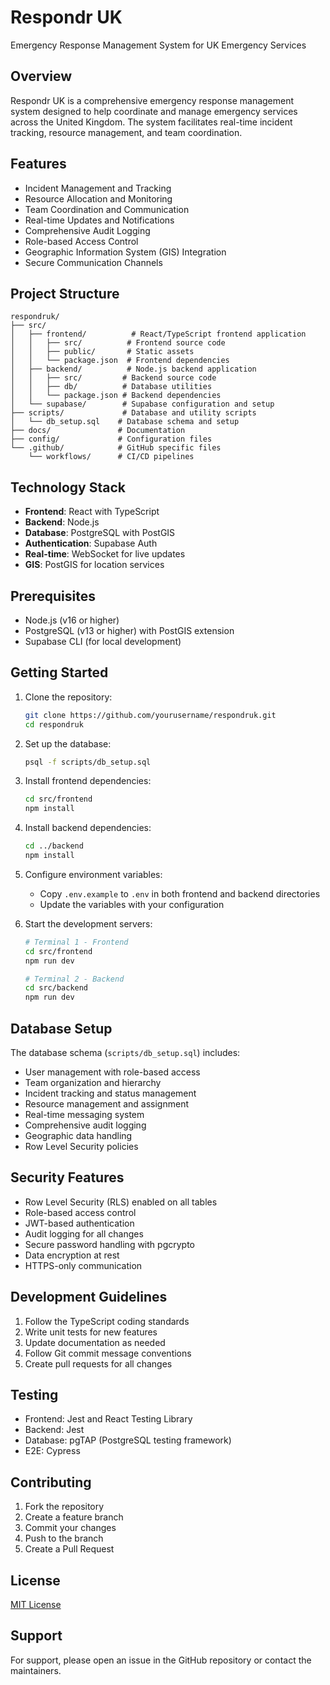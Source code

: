 # Respondr UK

Emergency Response Management System for UK Emergency Services

## Overview

Respondr UK is a comprehensive emergency response management system designed to help coordinate and manage emergency services across the United Kingdom. The system facilitates real-time incident tracking, resource management, and team coordination.

## Features

- Incident Management and Tracking
- Resource Allocation and Monitoring
- Team Coordination and Communication
- Real-time Updates and Notifications
- Comprehensive Audit Logging
- Role-based Access Control
- Geographic Information System (GIS) Integration
- Secure Communication Channels

## Project Structure

```
respondruk/
├── src/
│   ├── frontend/          # React/TypeScript frontend application
│   │   ├── src/          # Frontend source code
│   │   ├── public/       # Static assets
│   │   └── package.json  # Frontend dependencies
│   ├── backend/          # Node.js backend application
│   │   ├── src/         # Backend source code
│   │   ├── db/          # Database utilities
│   │   └── package.json # Backend dependencies
│   └── supabase/        # Supabase configuration and setup
├── scripts/             # Database and utility scripts
│   └── db_setup.sql    # Database schema and setup
├── docs/               # Documentation
├── config/             # Configuration files
└── .github/            # GitHub specific files
    └── workflows/      # CI/CD pipelines
```

## Technology Stack

- **Frontend**: React with TypeScript
- **Backend**: Node.js
- **Database**: PostgreSQL with PostGIS
- **Authentication**: Supabase Auth
- **Real-time**: WebSocket for live updates
- **GIS**: PostGIS for location services

## Prerequisites

- Node.js (v16 or higher)
- PostgreSQL (v13 or higher) with PostGIS extension
- Supabase CLI (for local development)

## Getting Started

1. Clone the repository:
   ```bash
   git clone https://github.com/yourusername/respondruk.git
   cd respondruk
   ```

2. Set up the database:
   ```bash
   psql -f scripts/db_setup.sql
   ```

3. Install frontend dependencies:
   ```bash
   cd src/frontend
   npm install
   ```

4. Install backend dependencies:
   ```bash
   cd ../backend
   npm install
   ```

5. Configure environment variables:
   - Copy `.env.example` to `.env` in both frontend and backend directories
   - Update the variables with your configuration

6. Start the development servers:
   ```bash
   # Terminal 1 - Frontend
   cd src/frontend
   npm run dev

   # Terminal 2 - Backend
   cd src/backend
   npm run dev
   ```

## Database Setup

The database schema (`scripts/db_setup.sql`) includes:

- User management with role-based access
- Team organization and hierarchy
- Incident tracking and status management
- Resource management and assignment
- Real-time messaging system
- Comprehensive audit logging
- Geographic data handling
- Row Level Security policies

## Security Features

- Row Level Security (RLS) enabled on all tables
- Role-based access control
- JWT-based authentication
- Audit logging for all changes
- Secure password handling with pgcrypto
- Data encryption at rest
- HTTPS-only communication

## Development Guidelines

1. Follow the TypeScript coding standards
2. Write unit tests for new features
3. Update documentation as needed
4. Follow Git commit message conventions
5. Create pull requests for all changes

## Testing

- Frontend: Jest and React Testing Library
- Backend: Jest
- Database: pgTAP (PostgreSQL testing framework)
- E2E: Cypress

## Contributing

1. Fork the repository
2. Create a feature branch
3. Commit your changes
4. Push to the branch
5. Create a Pull Request

## License

[MIT License](LICENSE)

## Support

For support, please open an issue in the GitHub repository or contact the maintainers.
